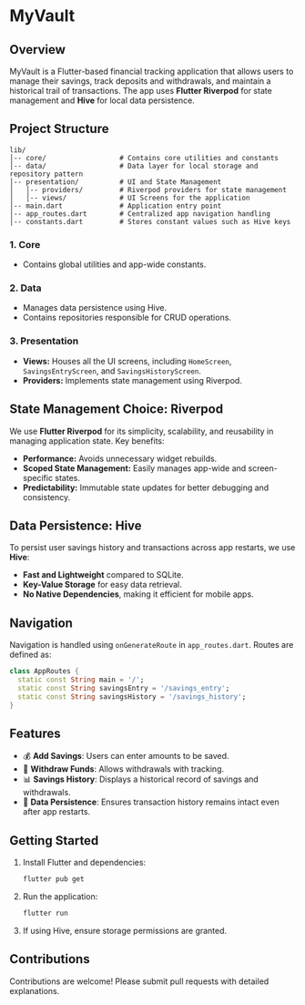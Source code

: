 # MyVault

## Overview
MyVault is a Flutter-based financial tracking application that allows users to manage their savings, track deposits and withdrawals, and maintain a historical trail of transactions. The app uses **Flutter Riverpod** for state management and **Hive** for local data persistence.

## Project Structure

```
lib/
│-- core/                  # Contains core utilities and constants
│-- data/                  # Data layer for local storage and repository pattern
│-- presentation/          # UI and State Management
│   │-- providers/         # Riverpod providers for state management
│   │-- views/             # UI Screens for the application
│-- main.dart              # Application entry point
│-- app_routes.dart        # Centralized app navigation handling
│-- constants.dart         # Stores constant values such as Hive keys
```

### 1. **Core**
- Contains global utilities and app-wide constants.

### 2. **Data**
- Manages data persistence using Hive.
- Contains repositories responsible for CRUD operations.

### 3. **Presentation**
- **Views:** Houses all the UI screens, including `HomeScreen`, `SavingsEntryScreen`, and `SavingsHistoryScreen`.
- **Providers:** Implements state management using Riverpod.

## State Management Choice: **Riverpod**

We use **Flutter Riverpod** for its simplicity, scalability, and reusability in managing application state. Key benefits:
- **Performance:** Avoids unnecessary widget rebuilds.
- **Scoped State Management:** Easily manages app-wide and screen-specific states.
- **Predictability:** Immutable state updates for better debugging and consistency.

## Data Persistence: **Hive**

To persist user savings history and transactions across app restarts, we use **Hive**:
- **Fast and Lightweight** compared to SQLite.
- **Key-Value Storage** for easy data retrieval.
- **No Native Dependencies**, making it efficient for mobile apps.

## Navigation

Navigation is handled using `onGenerateRoute` in `app_routes.dart`. Routes are defined as:
```dart
class AppRoutes {
  static const String main = '/';
  static const String savingsEntry = '/savings_entry';
  static const String savingsHistory = '/savings_history';
}
```

## Features
- 💰 **Add Savings**: Users can enter amounts to be saved.
- 🔄 **Withdraw Funds**: Allows withdrawals with tracking.
- 📊 **Savings History**: Displays a historical record of savings and withdrawals.
- 🔄 **Data Persistence**: Ensures transaction history remains intact even after app restarts.

## Getting Started
1. Install Flutter and dependencies:
   ```sh
   flutter pub get
   ```
2. Run the application:
   ```sh
   flutter run
   ```
3. If using Hive, ensure storage permissions are granted.

## Contributions
Contributions are welcome! Please submit pull requests with detailed explanations.

